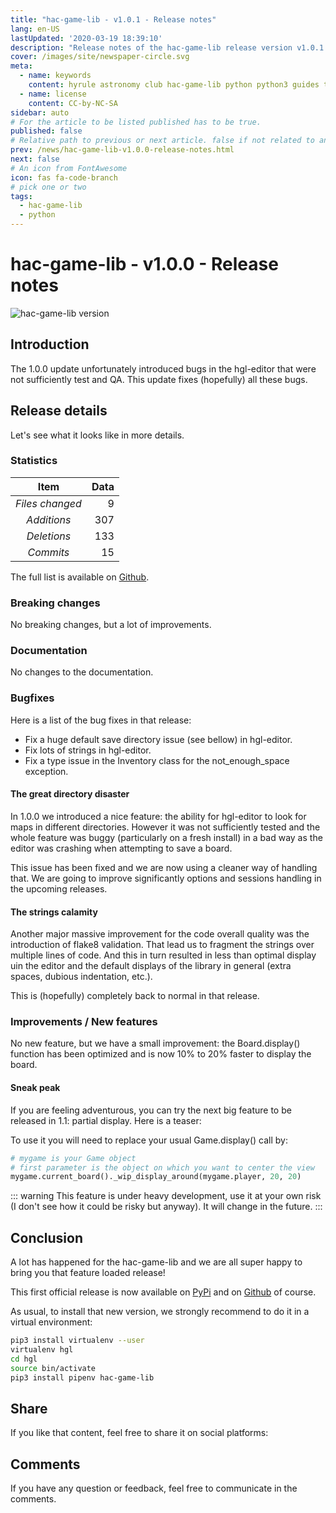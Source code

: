 ```yaml
---
title: "hac-game-lib - v1.0.1 - Release notes"
lang: en-US
lastUpdated: '2020-03-19 18:39:10'
description: "Release notes of the hac-game-lib release version v1.0.1."
cover: /images/site/newspaper-circle.svg
meta:
  - name: keywords
    content: hyrule astronomy club hac-game-lib python python3 guides tutorial beginner educational kids coding games learning news update game-lib
  - name: license
    content: CC-by-NC-SA
sidebar: auto
# For the article to be listed published has to be true.
published: false
# Relative path to previous or next article. false if not related to anything.
prev: /news/hac-game-lib-v1.0.0-release-notes.html
next: false
# An icon from FontAwesome
icon: fas fa-code-branch
# pick one or two
tags: 
  - hac-game-lib
  - python
---
```


# hac-game-lib - v1.0.0 - Release notes

![hac-game-lib version](https://img.shields.io/badge/Version-1.0.0-blue.svg)

## Introduction

The 1.0.0 update unfortunately introduced bugs in the hgl-editor that were not sufficiently test and QA. 
This update fixes (hopefully) all these bugs.

## Release details

Let's see what it looks like in more details.

### Statistics

| Item              | Data |
|:-----------------:|-----:|
| *Files changed* | 9   |
| *Additions*     | 307  |
| *Deletions*     | 133   |
| *Commits*       | 15   |

The full list is available on [Github](https://github.com/arnauddupuis/hac-game-lib/compare/v1.0.0...v1.0.1).

### Breaking changes

No breaking changes, but a lot of improvements.

### Documentation

No changes to the documentation.

### Bugfixes

Here is a list of the bug fixes in that release:
 * Fix a huge default save directory issue (see bellow) in hgl-editor.
 * Fix lots of strings in hgl-editor.
 * Fix a type issue in the Inventory class for the not_enough_space exception.

#### The great directory disaster

In 1.0.0 we introduced a nice feature: the ability for hgl-editor to look for maps in different directories. However it
was not sufficiently tested and the whole feature was buggy (particularly on a fresh install) in a bad way as the editor
was crashing when attempting to save a board.

This issue has been fixed and we are now using a cleaner way of handling that. We are going to improve significantly options
and sessions handling in the upcoming releases.

#### The strings calamity

Another major massive improvement for the code overall quality was the introduction of flake8 validation. That lead us to 
fragment the strings over multiple lines of code. And this in turn resulted in less than optimal display uin the editor
and the default displays of the library in general (extra spaces, dubious indentation, etc.).

This is (hopefully) completely back to normal in that release.

### Improvements / New features

No new feature, but we have a small improvement: the Board.display() function has been optimized and is now 10% to 20% faster to display the board.

#### Sneak peak

If you are feeling adventurous, you can try the next big feature to be released in 1.1: partial display. Here is a teaser:

<youtube url="https://www.youtube.com/embed/B4ljEZMtQLs" />

To use it you will need to replace your usual Game.display() call by:

```python
# mygame is your Game object
# first parameter is the object on which you want to center the view
mygame.current_board()._wip_display_around(mygame.player, 20, 20)

```

::: warning
This feature is under heavy development, use it at your own risk (I don't see how it could be risky but anyway). It will change in the future.
:::

## Conclusion

A lot has happened for the hac-game-lib and we are all super happy to bring you that feature loaded release!

This first official release is now available on [PyPi](https://test.pypi.org/project/hac-game-lib/) and on [Github](https://github.com/arnauddupuis/hac-game-lib) of course.

As usual, to install that new version, we strongly recommend to do it in a virtual environment:
``` bash
pip3 install virtualenv --user
virtualenv hgl
cd hgl
source bin/activate
pip3 install pipenv hac-game-lib 
```

## Share

If you like that content, feel free to share it on social platforms:

<social />

## Comments

If you have any question or feedback, feel free to communicate in the comments.

<disqus />